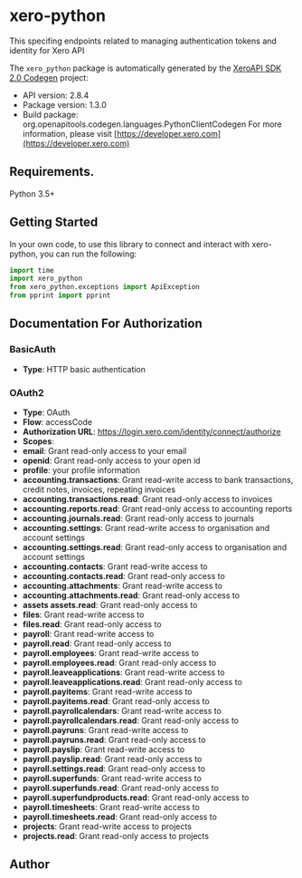 # xero-python
This specifing endpoints related to managing authentication tokens and identity for Xero API

The `xero_python` package is automatically generated by the [XeroAPI SDK 2.0 Codegen](https://github.com/xero-github/xeroapi-sdk-codegen) project:

- API version: 2.8.4
- Package version: 1.3.0
- Build package: org.openapitools.codegen.languages.PythonClientCodegen
For more information, please visit [https://developer.xero.com](https://developer.xero.com)

## Requirements.

Python 3.5+

## Getting Started

In your own code, to use this library to connect and interact with xero-python,
you can run the following:

```python
import time
import xero_python
from xero_python.exceptions import ApiException
from pprint import pprint

```



## Documentation For Authorization


### BasicAuth

- **Type**: HTTP basic authentication

### OAuth2

- **Type**: OAuth
- **Flow**: accessCode
- **Authorization URL**: https://login.xero.com/identity/connect/authorize
- **Scopes**: 
 - **email**: Grant read-only access to your email
 - **openid**: Grant read-only access to your open id
 - **profile**: your profile information
 - **accounting.transactions**: Grant read-write access to bank transactions, credit notes, invoices, repeating invoices
 - **accounting.transactions.read**: Grant read-only access to invoices
 - **accounting.reports.read**: Grant read-only access to accounting reports
 - **accounting.journals.read**: Grant read-only access to journals
 - **accounting.settings**: Grant read-write access to organisation and account settings
 - **accounting.settings.read**: Grant read-only access to organisation and account settings
 - **accounting.contacts**: Grant read-write access to
 - **accounting.contacts.read**: Grant read-only access to
 - **accounting.attachments**: Grant read-write access to
 - **accounting.attachments.read**: Grant read-only access to
 - **assets assets.read**: Grant read-only access to
 - **files**: Grant read-write access to
 - **files.read**: Grant read-only access to
 - **payroll**: Grant read-write access to
 - **payroll.read**: Grant read-only access to
 - **payroll.employees**: Grant read-write access to
 - **payroll.employees.read**: Grant read-only access to
 - **payroll.leaveapplications**: Grant read-write access to
 - **payroll.leaveapplications.read**: Grant read-only access to
 - **payroll.payitems**: Grant read-write access to
 - **payroll.payitems.read**: Grant read-only access to
 - **payroll.payrollcalendars**: Grant read-write access to
 - **payroll.payrollcalendars.read**: Grant read-only access to
 - **payroll.payruns**: Grant read-write access to
 - **payroll.payruns.read**: Grant read-only access to
 - **payroll.payslip**: Grant read-write access to
 - **payroll.payslip.read**: Grant read-only access to
 - **payroll.settings.read**: Grant read-only access to
 - **payroll.superfunds**: Grant read-write access to
 - **payroll.superfunds.read**: Grant read-only access to
 - **payroll.superfundproducts.read**: Grant read-only access to
 - **payroll.timesheets**: Grant read-write access to
 - **payroll.timesheets.read**: Grant read-only access to
 - **projects**: Grant read-write access to projects
 - **projects.read**: Grant read-only access to projects


## Author



